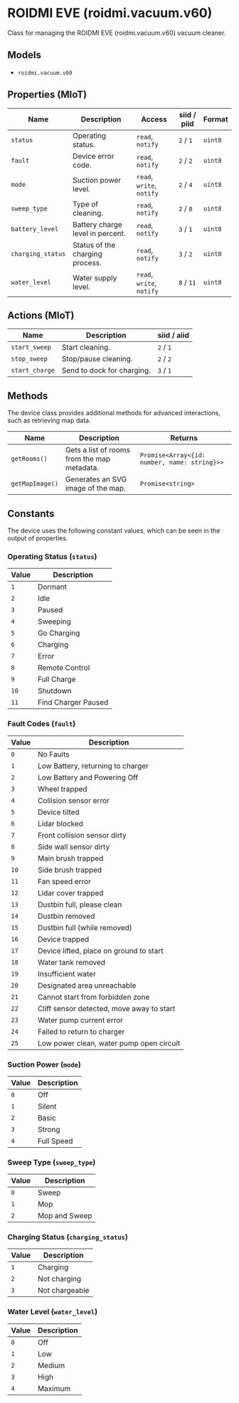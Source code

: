 # ROIDMI EVE (roidmi.vacuum.v60)

Class for managing the ROIDMI EVE (roidmi.vacuum.v60) vacuum cleaner.

## Models

- `roidmi.vacuum.v60`

## Properties (MIoT)

| Name | Description | Access | siid / piid | Format |
|---|---|---|---|---|
| `status` | Operating status. | `read`, `notify` | `2` / `1` | `uint8` |
| `fault` | Device error code. | `read`, `notify` | `2` / `2` | `uint8` |
| `mode` | Suction power level. | `read`, `write`, `notify` | `2` / `4` | `uint8` |
| `sweep_type` | Type of cleaning. | `read`, `notify` | `2` / `8` | `uint8` |
| `battery_level` | Battery charge level in percent. | `read`, `notify` | `3` / `1` | `uint8` |
| `charging_status` | Status of the charging process. | `read`, `notify` | `3` / `2` | `uint8` |
| `water_level` | Water supply level. | `read`, `write`, `notify` | `8` / `11` | `uint8` |

## Actions (MIoT)

| Name | Description | siid / aiid |
|---|---|---|
| `start_sweep` | Start cleaning. | `2` / `1` |
| `stop_sweep` | Stop/pause cleaning. | `2` / `2` |
| `start_charge` | Send to dock for charging. | `3` / `1` |

## Methods

The device class provides additional methods for advanced interactions, such as retrieving map data.

| Name | Description | Returns |
|---|---|---|
| `getRooms()` | Gets a list of rooms from the map metadata. | `Promise<Array<{id: number, name: string}>>` |
| `getMapImage()` | Generates an SVG image of the map. | `Promise<string>` |

## Constants

The device uses the following constant values, which can be seen in the output of properties.

### Operating Status (`status`)

| Value | Description |
|---|---|
| `1` | Dormant |
| `2` | Idle |
| `3` | Paused |
| `4` | Sweeping |
| `5` | Go Charging |
| `6` | Charging |
| `7` | Error |
| `8` | Remote Control |
| `9` | Full Charge |
| `10` | Shutdown |
| `11` | Find Charger Paused |

### Fault Codes (`fault`)

| Value | Description |
|---|---|
| `0` | No Faults |
| `1` | Low Battery, returning to charger |
| `2` | Low Battery and Powering Off |
| `3` | Wheel trapped |
| `4` | Collision sensor error |
| `5` | Device tilted |
| `6` | Lidar blocked |
| `7` | Front collision sensor dirty |
| `8` | Side wall sensor dirty |
| `9` | Main brush trapped |
| `10` | Side brush trapped |
| `11` | Fan speed error |
| `12` | Lidar cover trapped |
| `13` | Dustbin full, please clean |
| `14` | Dustbin removed |
| `15` | Dustbin full (while removed) |
| `16` | Device trapped |
| `17` | Device lifted, place on ground to start |
| `18` | Water tank removed |
| `19` | Insufficient water |
| `20` | Designated area unreachable |
| `21` | Cannot start from forbidden zone |
| `22` | Cliff sensor detected, move away to start |
| `23` | Water pump current error |
| `24` | Failed to return to charger |
| `25` | Low power clean, water pump open circuit |

### Suction Power (`mode`)

| Value | Description |
|---|---|
| `0` | Off |
| `1` | Silent |
| `2` | Basic |
| `3` | Strong |
| `4` | Full Speed |

### Sweep Type (`sweep_type`)

| Value | Description |
|---|---|
| `0` | Sweep |
| `1` | Mop |
| `2` | Mop and Sweep |

### Charging Status (`charging_status`)

| Value | Description |
|---|---|
| `1` | Charging |
| `2` | Not charging |
| `3` | Not chargeable |

### Water Level (`water_level`)

| Value | Description |
|---|---|
| `0` | Off |
| `1` | Low |
| `2` | Medium |
| `3` | High |
| `4` | Maximum |

